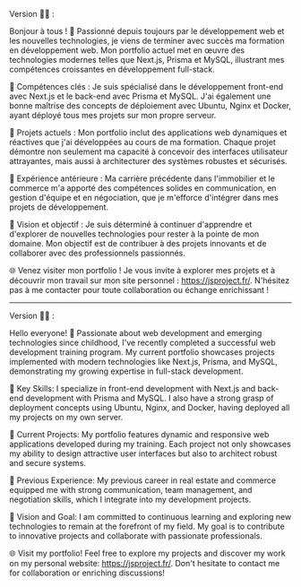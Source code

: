 Version 🥐🥖 :

Bonjour à tous ! 👋 Passionné depuis toujours par le développement web et les nouvelles technologies, je viens de terminer avec succès ma formation en développement web. Mon portfolio actuel met en œuvre des technologies modernes telles que Next.js, Prisma et MySQL, illustrant mes compétences croissantes en développement full-stack.

🚀 Compétences clés :
Je suis spécialisé dans le développement front-end avec Next.js et le back-end avec Prisma et MySQL. J'ai également une bonne maîtrise des concepts de déploiement avec Ubuntu, Nginx et Docker, ayant déployé tous mes projets sur mon propre serveur.

🔨 Projets actuels :
Mon portfolio inclut des applications web dynamiques et réactives que j'ai développées au cours de ma formation. Chaque projet démontre non seulement ma capacité à concevoir des interfaces utilisateur attrayantes, mais aussi à architecturer des systèmes robustes et sécurisés.

💼 Expérience antérieure :
Ma carrière précédente dans l'immobilier et le commerce m'a apporté des compétences solides en communication, en gestion d'équipe et en négociation, que je m'efforce d'intégrer dans mes projets de développement.

🎯 Vision et objectif :
Je suis déterminé à continuer d'apprendre et d'explorer de nouvelles technologies pour rester à la pointe de mon domaine. Mon objectif est de contribuer à des projets innovants et de collaborer avec des professionnels passionnés.

🌐 Venez visiter mon portfolio !
Je vous invite à explorer mes projets et à découvrir mon travail sur mon site personnel : https://jsproject.fr/. N'hésitez pas à me contacter pour toute collaboration ou échange enrichissant !

___________________________________________________________________________

Version 🍔🍟 :

Hello everyone! 👋 Passionate about web development and emerging technologies since childhood, I've recently completed a successful web development training program. My current portfolio showcases projects implemented with modern technologies like Next.js, Prisma, and MySQL, demonstrating my growing expertise in full-stack development.

🚀 Key Skills:
I specialize in front-end development with Next.js and back-end development with Prisma and MySQL. I also have a strong grasp of deployment concepts using Ubuntu, Nginx, and Docker, having deployed all my projects on my own server.

🔨 Current Projects:
My portfolio features dynamic and responsive web applications developed during my training. Each project not only showcases my ability to design attractive user interfaces but also to architect robust and secure systems.

💼 Previous Experience:
My previous career in real estate and commerce equipped me with strong communication, team management, and negotiation skills, which I integrate into my development projects.

🎯 Vision and Goal:
I am committed to continuous learning and exploring new technologies to remain at the forefront of my field. My goal is to contribute to innovative projects and collaborate with passionate professionals.

🌐 Visit my portfolio!
Feel free to explore my projects and discover my work on my personal website: https://jsproject.fr/. Don't hesitate to contact me for collaboration or enriching discussions!
